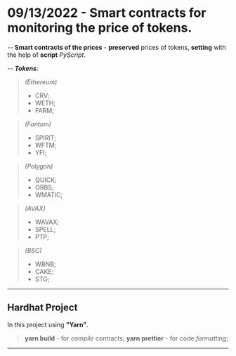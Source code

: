 # 09/13/2022 - Smart contracts for monitoring the price of tokens.
--
**Smart contracts of the prices** - **preserved** prices of tokens, **setting** with the help of **script** _PyScript_.

-- 
___Tokens___:
>_(Ethereum)_
> + CRV;
> + WETH;
> + FARM;

>_(Fantom)_
> + SPIRIT;
> + WFTM;
> + YFI;

>_(Polygon)_
> + QUICK;
> + ORBS;
> + WMATIC;

>_(AVAX)_
> + WAVAX;
> + SPELL;
> + PTP;

>_(BSC)_
> + WBNB;
> + CAKE;
> + STG;

---
## Hardhat Project

In this project using **"Yarn"**.

> **yarn build** - for _compile_ contracts;
> **yarn prettier** - for code _formatting_;

---


